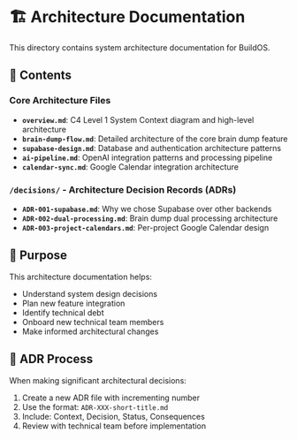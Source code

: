 # 🏗️ Architecture Documentation

This directory contains system architecture documentation for BuildOS.

## 📁 Contents

### Core Architecture Files
- **`overview.md`**: C4 Level 1 System Context diagram and high-level architecture
- **`brain-dump-flow.md`**: Detailed architecture of the core brain dump feature
- **`supabase-design.md`**: Database and authentication architecture patterns
- **`ai-pipeline.md`**: OpenAI integration patterns and processing pipeline
- **`calendar-sync.md`**: Google Calendar integration architecture

### `/decisions/` - Architecture Decision Records (ADRs)
- **`ADR-001-supabase.md`**: Why we chose Supabase over other backends
- **`ADR-002-dual-processing.md`**: Brain dump dual processing architecture
- **`ADR-003-project-calendars.md`**: Per-project Google Calendar design

## 🎯 Purpose

This architecture documentation helps:
- Understand system design decisions
- Plan new feature integration
- Identify technical debt
- Onboard new technical team members
- Make informed architectural changes

## 🔄 ADR Process

When making significant architectural decisions:
1. Create a new ADR file with incrementing number
2. Use the format: `ADR-XXX-short-title.md`
3. Include: Context, Decision, Status, Consequences
4. Review with technical team before implementation